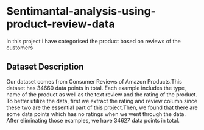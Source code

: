 # Sentimantal-analysis-using-product-review-data
In this project i have categorised the product based on reviews of the customers 
## Dataset Description
Our dataset comes from Consumer Reviews of Amazon Products.This dataset has 34660 data points in total. Each example includes the type, name of the product as well as the text review and the rating of the product. To better utilize the data, first we extract the rating and review column since these two are the essential part of this project.Then, we found that there are some data points which has no ratings when we went through the data. After eliminating those examples, we have 34627 data points in total.

